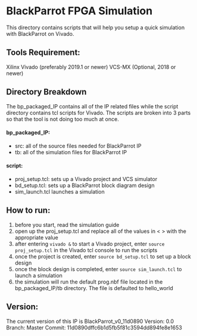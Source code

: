 # BlackParrot FPGA Simulation
This directory contains scripts that will help you setup a quick simulation with BlackParrot on Vivado.

## Tools Requirement:
Xilinx Vivado (preferably 2019.1 or newer)
VCS-MX (Optional, 2018 or newer)

## Directory Breakdown
The bp_packaged_IP contains all of the IP related files while the script directory contains tcl scripts for Vivado. The scripts are broken into 3 parts so that the tool is not doing too much at once.

#### bp_packaged_IP:
- src: all of the source files needed for BlackParrot IP
- tb: all of the simulation files for BlackParrot IP

#### script:
- proj_setup.tcl: sets up a Vivado project and VCS simulator
- bd_setup.tcl: sets up a BlackParrot block diagram design
- sim_launch.tcl launches a simulation

## How to run:
1) before you start, read the simulation guide
2) open up the proj_setup.tcl and replace all of the values in < > with the appropriate value
3) after entering `vivado &` to start a Vivado project, enter `source proj_setup.tcl` in the Vivado tcl console to run the scripts
4) once the project is created, enter `source bd_setup.tcl` to set up a block design
5) once the block design is completed, enter `source sim_launch.tcl` to launch a simulation
6) the simulation will run the default prog.nbf file located in the bp_packaged_IP/tb directory. The file is defaulted to hello_world

## Version:
The current version of this IP is BlackParrot_v0_11d0890
Version: 0.0
Branch: Master
Commit: 11d0890dffc6b1d5fb5f81c3594dd894fe8e1653 
